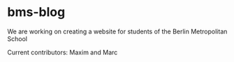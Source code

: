 # bms-blog
We are working on creating a website for students of the Berlin Metropolitan School

Current contributors: Maxim and Marc
